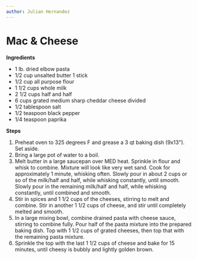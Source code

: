 ```yaml
---
author: Julian Hernandez
---
```

# Mac & Cheese

**Ingredients**

- 1 lb. dried elbow pasta
- 1/2 cup unsalted butter 1 stick
- 1/2 cup all purpose flour
- 1 1/2 cups whole milk
- 2 1/2 cups half and half
- 6 cups grated medium sharp cheddar cheese divided
- 1/2 tablespoon salt
- 1/2 teaspoon black pepper
- 1/4 teaspoon paprika

**Steps**

1. Preheat oven to 325 degrees F and grease a 3 qt baking dish (9x13"). Set aside.
2. Bring a large pot of water to a boil.
3. Melt butter in a large saucepan over MED heat. Sprinkle in flour and whisk to combine. Mixture will look like very wet sand. Cook for approximately 1 minute, whisking often. Slowly pour in about 2 cups or so of the milk/half and half, while whisking constantly, until smooth.  Slowly pour in the remaining milk/half and half, while whisking constantly, until combined and smooth.
4. Stir in spices and 1 1/2 cups of the cheeses, stirring to melt and combine. Stir in another 1 1/2 cups of cheese, and stir until completely melted and smooth.
5. In a large mixing bowl, combine drained pasta with cheese sauce, stirring to combine fully. Pour half of the pasta mixture into the prepared baking dish.  Top with 1 1/2 cups of grated cheeses, then top that with the remaining pasta mixture.
6. Sprinkle the top with the last 1 1/2 cups of cheese and bake for 15 minutes, until cheesy is bubbly and lightly golden brown.  